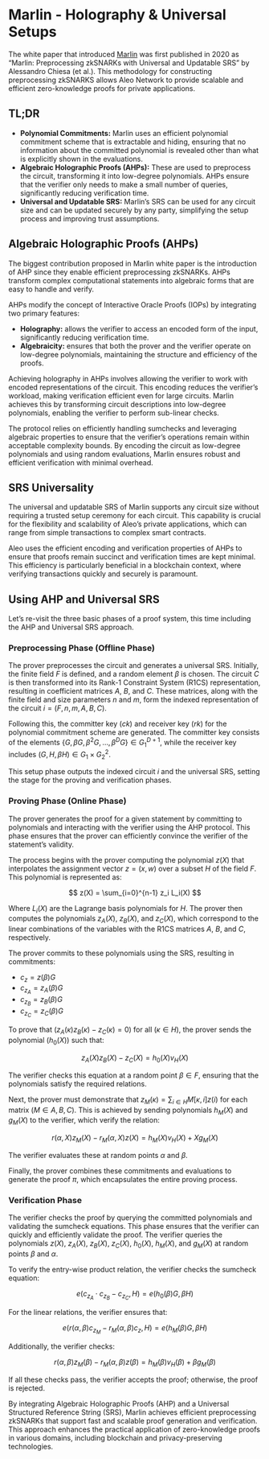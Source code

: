 # Marlin - Holography & Universal Setups

The white paper that introduced [Marlin](https://eprint.iacr.org/2019/1047.pdf) was first published in 2020 as “Marlin: Preprocessing zkSNARKs with Universal and Updatable SRS” by Alessandro Chiesa (et al.). This methodology for constructing preprocessing zkSNARKS allows Aleo Network to provide scalable and efficient zero-knowledge proofs for private applications.

## TL;DR

- **Polynomial Commitments:** Marlin uses an efficient polynomial commitment scheme that is extractable and hiding, ensuring that no information about the committed polynomial is revealed other than what is explicitly shown in the evaluations.
- **Algebraic Holographic Proofs (AHPs):** These are used to preprocess the circuit, transforming it into low-degree polynomials. AHPs ensure that the verifier only needs to make a small number of queries, significantly reducing verification time.
- **Universal and Updatable SRS:** Marlin’s SRS can be used for any circuit size and can be updated securely by any party, simplifying the setup process and improving trust assumptions.

## Algebraic Holographic Proofs (AHPs)

The biggest contribution proposed in Marlin white paper is the introduction of AHP since they enable efficient preprocessing zkSNARKs. AHPs transform complex computational statements into algebraic forms that are easy to handle and verify.

AHPs modify the concept of Interactive Oracle Proofs (IOPs) by integrating two primary features:

- **Holography:** allows the verifier to access an encoded form of the input, significantly reducing verification time.
- **Algebraicity:** ensures that both the prover and the verifier operate on low-degree polynomials, maintaining the structure and efficiency of the proofs.

Achieving holography in AHPs involves allowing the verifier to work with encoded representations of the circuit. This encoding reduces the verifier’s workload, making verification efficient even for large circuits. Marlin achieves this by transforming circuit descriptions into low-degree polynomials, enabling the verifier to perform sub-linear checks.

The protocol relies on efficiently handling sumchecks and leveraging algebraic properties to ensure that the verifier’s operations remain within acceptable complexity bounds. By encoding the circuit as low-degree polynomials and using random evaluations, Marlin ensures robust and efficient verification with minimal overhead.

## SRS Universality

The universal and updatable SRS of Marlin supports any circuit size without requiring a trusted setup ceremony for each circuit. This capability is crucial for the flexibility and scalability of Aleo’s private applications, which can range from simple transactions to complex smart contracts.

Aleo uses the efficient encoding and verification properties of AHPs to ensure that proofs remain succinct and verification times are kept minimal. This efficiency is particularly beneficial in a blockchain context, where verifying transactions quickly and securely is paramount.

## **Using AHP and Universal SRS**

Let’s re-visit the three basic phases of a proof system, this time including the AHP and Universal SRS approach.

### **Preprocessing Phase (Offline Phase)**

The prover preprocesses the circuit and generates a universal SRS. Initially, the finite field $F$ is defined, and a random element $\beta$ is chosen. The circuit $C$ is then transformed into its Rank-1 Constraint System (R1CS) representation, resulting in coefficient matrices $A$, $B$, and $C$. These matrices, along with the finite field and size parameters $n$ and $m$, form the indexed representation of the circuit $i = (F, n, m, A, B, C)$.

Following this, the committer key ($ck$) and receiver key ($rk$) for the polynomial commitment scheme are generated. The committer key consists of the elements $\{G, \beta G, \beta^2 G, \ldots, \beta^D G\} \in G_1^{D+1}$, while the receiver key includes $(G, H, \beta H) \in G_1 \times G_2^2$.

This setup phase outputs the indexed circuit $i$ and the universal SRS, setting the stage for the proving and verification phases.

### **Proving Phase (Online Phase)**

The prover generates the proof for a given statement by committing to polynomials and interacting with the verifier using the AHP protocol. This phase ensures that the prover can efficiently convince the verifier of the statement’s validity.

The process begins with the prover computing the polynomial $z(X)$ that interpolates the assignment vector $z = (x, w)$ over a subset $H$ of the field $F$. This polynomial is represented as:

$$
z(X) = \sum_{i=0}^{n-1} z_i L_i(X)
$$

Where $L_i(X)$ are the Lagrange basis polynomials for $H$. The prover then computes the polynomials $z_A(X)$, $z_B(X)$, and $z_C(X)$, which correspond to the linear combinations of the variables with the R1CS matrices $A$$,$ $B$, and $C$, respectively.

The prover commits to these polynomials using the SRS, resulting in commitments:

- $c_z = z(\beta) G$
- $c_{z_A} = z_A(\beta) G$
- $c_{z_B} = z_B(\beta) G$
- $c_{z_C} = z_C(\beta) G$

To prove that $(z_A(κ) z_B(κ) - z_C(κ) = 0)$ for all $(κ \in H)$, the prover sends the polynomial $(h_0(X))$ such that:

$$
z_A(X) z_B(X) - z_C(X) = h_0(X) v_H(X)
$$

The verifier checks this equation at a random point $\beta \in F$, ensuring that the polynomials satisfy the required relations.

Next, the prover must demonstrate that $z_M(κ) = \sum_{i \in H} M[κ, i] z(i)$ for each matrix $(M \in {A, B, C})$. This is achieved by sending polynomials $h_M(X)$ and $g_M(X)$ to the verifier, which verify the relation:

$$
r(\alpha, X) z_M(X) - r_M(α, X) z(X) = h_M(X) v_H(X) + X g_M(X)
$$

The verifier evaluates these at random points $\alpha$ and $\beta$.

Finally, the prover combines these commitments and evaluations to generate the proof $\pi$, which encapsulates the entire proving process.

### **Verification Phase**

The verifier checks the proof by querying the committed polynomials and validating the sumcheck equations. This phase ensures that the verifier can quickly and efficiently validate the proof. The verifier queries the polynomials $z(X$), $z_A(X$), $z_B(X)$, $z_C(X)$, $h_0(X)$, $h_M(X)$, and $g_M(X)$ at random points $\beta$ and $\alpha$.

To verify the entry-wise product relation, the verifier checks the sumcheck equation:

$$
e(c_{z_A} \cdot c_{z_B} - c_{z_C}, H) = e(h_0(\beta) G, \beta H)
$$

For the linear relations, the verifier ensures that:

$$
e(r(α, β) c_{z_M} - r_M(α, β) c_z, H) = e(h_M(\beta) G, \beta H)
$$

Additionally, the verifier checks:

$$
r(α, β) z_M(β) - r_M(α, β) z(β) = h_M(β) v_H(β) + β g_M(β)
$$

If all these checks pass, the verifier accepts the proof; otherwise, the proof is rejected.

By integrating Algebraic Holographic Proofs (AHP) and a Universal Structured Reference String (SRS), Marlin achieves efficient preprocessing zkSNARKs that support fast and scalable proof generation and verification. This approach enhances the practical application of zero-knowledge proofs in various domains, including blockchain and privacy-preserving technologies.
